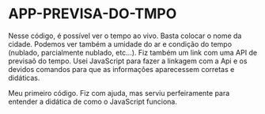 # APP-PREVISA-DO-TMPO
Nesse código, é possível ver o tempo ao vivo. Basta colocar o nome da cidade.
Podemos ver também a umidade do ar e condição do tempo (nublado, parcialmente nublado, etc...).
Fiz também um link com uma API de previsaõ do tempo.
Usei JavaScript para fazer a linkagem com a Api e os devidos comandos para que as informações aparecessem corretas e didáticas.

Meu primeiro código. Fiz com ajuda, mas serviu perfeiramente para entender a didática de como o JavaScript funciona.
